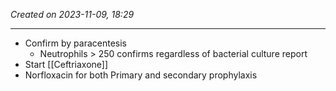 *Created on 2023-11-09, 18:29* 

---
- Confirm by paracentesis
	- Neutrophils > 250 confirms regardless of bacterial culture report
- Start [[Ceftriaxone]] 
- Norfloxacin for both Primary and secondary prophylaxis 